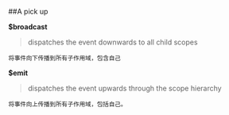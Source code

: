 ##A pick up

**$broadcast**
    
>dispatches the event downwards to all child scopes 

    将事件向下传播到所有子作用域，包含自己

**$emit**

>dispatches the event upwards through the scope hierarchy 
    
    将事件向上传播到所有子作用域，包括自己。